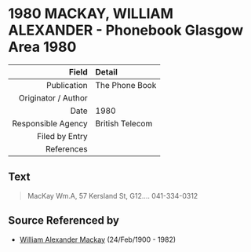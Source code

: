 ﻿---
layout: page
permalink: /sources/s28724350
---

# 1980 MACKAY, WILLIAM ALEXANDER - Phonebook Glasgow Area 1980

Field | Detail
---:|:---
Publication | The Phone Book
Originator / Author | 
Date | 1980
Responsible Agency | British Telecom
Filed by Entry | 
References | 

## Text

> MacKay Wm.A, 57 Kersland St, G12.... 041-334-0312
>

## Source Referenced by

* [William Alexander Mackay](../people/@9383584@-william-alexander-mackay-b1900-2-24-d1982.md) (24/Feb/1900 - 1982)
